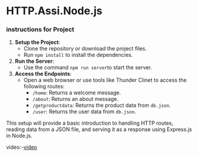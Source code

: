 # HTTP.Assi.Node.js

### instructions for Project

1. **Setup the Project**:
    - Clone the repository or download the project files.
    - Run `npm install` to install the dependencies.
2. **Run the Server**:
    - Use the command `npm run server`to start the server.
3. **Access the Endpoints**:
    - Open a web browser or use tools like Thunder Clinet to access the following routes:
        - `/home`: Returns a welcome message.
        - `/about`: Returns an about message.
        - `/getproductdata`: Returns the product data from `db.json`.
        - `/user`: Returns the user data from `db.json`.

This setup will provide a basic introduction to handling HTTP routes, reading data from a JSON file, and serving it as a response using Express.js in Node.js.


video:-[video](https://drive.google.com/file/d/10gOMsKAk-gtiKJf_hj60cUaH7IMR-aMV/view?usp=sharing)